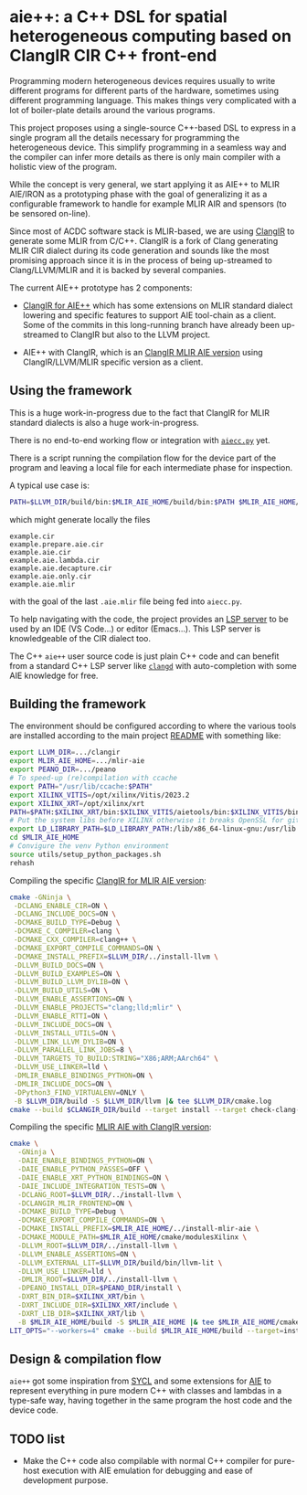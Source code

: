 # aie++: a C++ DSL for spatial heterogeneous computing based on ClangIR CIR C++ front-end

Programming modern heterogeneous devices requires usually to write different
programs for different parts of the hardware, sometimes using different
programming language. This makes things very complicated with a lot of
boiler-plate details around the various programs.

This project proposes using a single-source C++-based DSL to express in a single
program all the details necessary for programming the heterogeneous device. This
simplify programming in a seamless way and the compiler can infer more details
as there is only main compiler with a holistic view of the program.

While the concept is very general, we start applying it as AIE++ to MLIR
AIE/IRON as a prototyping phase with the goal of generalizing it as a
configurable framework to handle for example MLIR AIR and spensors (to be
sensored on-line).

Since most of ACDC software stack is MLIR-based, we are using [ClangIR](https://github.com/llvm/clangir) to generate some MLIR from C/C++. ClangIR is a
fork of Clang generating MLIR CIR dialect during its code generation and sounds
like the most promising approach since it is in the process of being up-streamed
to Clang/LLVM/MLIR and it is backed by several companies.

The current AIE++ prototype has 2 components:

- [ClangIR for AIE++](https://github.com/llvm/clangir/pull/1334) which has some
  extensions on MLIR standard dialect lowering and specific features to support
  AIE tool-chain as a client. Some of the commits in this long-running branch
  have already been up-streamed to ClangIR but also to the LLVM project.

- AIE++ with ClangIR, which is an [ClangIR MLIR AIE
  version](https://github.com/Xilinx/mlir-aie/pull/1913) using ClangIR/LLVM/MLIR
  specific version as a client.


## Using the framework

This is a huge work-in-progress due to the fact that ClangIR for MLIR standard
dialects is also a huge work-in-progress.

There is no end-to-end working flow or integration with
[`aiecc.py`](../python/compiler/aiecc/main.py) yet.

There is a script running the compilation flow for the device part of the
program and leaving a local file for each intermediate phase for inspection.

A typical use case is:

```bash
PATH=$LLVM_DIR/build/bin:$MLIR_AIE_HOME/build/bin:$PATH $MLIR_AIE_HOME/utils/aie++-compile.sh example.cpp
```

which might generate locally the files

```
example.cir
example.prepare.aie.cir
example.aie.cir
example.aie.lambda.cir
example.aie.decapture.cir
example.aie.only.cir
example.aie.mlir
```

with the goal of the last `.aie.mlir` file being fed into `aiecc.py`.

To help navigating with the code, the project provides an [LSP
server](../tools/aie-lsp-server) to be used by an IDE (VS Code...) or editor
(Emacs...). This LSP server is knowledgeable of the CIR dialect too.

The C++ `aie++` user source code is just plain C++ code and can benefit from a
standard C++ LSP server like [`clangd`](https://clangd.llvm.org/) with
auto-completion with some AIE knowledge for free.


## Building the framework

The environment should be configured according to where the various tools are
installed according to the main project [README](../README.md) with something
like:

```bash
export LLVM_DIR=.../clangir
export MLIR_AIE_HOME=.../mlir-aie
export PEANO_DIR=.../peano
# To speed-up (re)compilation with ccache
export PATH="/usr/lib/ccache:$PATH"
export XILINX_VITIS=/opt/xilinx/Vitis/2023.2
export XILINX_XRT=/opt/xilinx/xrt
PATH=$PATH:$XILINX_XRT/bin:$XILINX_VITIS/aietools/bin:$XILINX_VITIS/bin
# Put the system libs before XILINX otherwise it breaks OpenSSL for git
export LD_LIBRARY_PATH=$LD_LIBRARY_PATH:/lib/x86_64-linux-gnu:/usr/lib:$XILINX_XRT/lib:$XILINX_VITIS/lib/lnx64.o
cd $MLIR_AIE_HOME
# Convigure the venv Python environment
source utils/setup_python_packages.sh
rehash
```

Compiling the specific [ClangIR for MLIR AIE
version](https://github.com/keryell/clangir/tree/mlir-aie-version):

```bash
cmake -GNinja \
 -DCLANG_ENABLE_CIR=ON \
 -DCLANG_INCLUDE_DOCS=ON \
 -DCMAKE_BUILD_TYPE=Debug \
 -DCMAKE_C_COMPILER=clang \
 -DCMAKE_CXX_COMPILER=clang++ \
 -DCMAKE_EXPORT_COMPILE_COMMANDS=ON \
 -DCMAKE_INSTALL_PREFIX=$LLVM_DIR/../install-llvm \
 -DLLVM_BUILD_DOCS=ON \
 -DLLVM_BUILD_EXAMPLES=ON \
 -DLLVM_BUILD_LLVM_DYLIB=ON \
 -DLLVM_BUILD_UTILS=ON \
 -DLLVM_ENABLE_ASSERTIONS=ON \
 -DLLVM_ENABLE_PROJECTS="clang;lld;mlir" \
 -DLLVM_ENABLE_RTTI=ON \
 -DLLVM_INCLUDE_DOCS=ON \
 -DLLVM_INSTALL_UTILS=ON \
 -DLLVM_LINK_LLVM_DYLIB=ON \
 -DLLVM_PARALLEL_LINK_JOBS=8 \
 -DLLVM_TARGETS_TO_BUILD:STRING="X86;ARM;AArch64" \
 -DLLVM_USE_LINKER=lld \
 -DMLIR_ENABLE_BINDINGS_PYTHON=ON \
 -DMLIR_INCLUDE_DOCS=ON \
 -DPython3_FIND_VIRTUALENV=ONLY \
 -B $LLVM_DIR/build -S $LLVM_DIR/llvm |& tee $LLVM_DIR/cmake.log
cmake --build $CLANGIR_DIR/build --target install --target check-clang-cir --verbose
```

Compiling the specific [MLIR AIE with ClangIR
version](https://github.com/keryell/mlir-aie/tree/clangir):
```bash
cmake \
  -GNinja \
  -DAIE_ENABLE_BINDINGS_PYTHON=ON \
  -DAIE_ENABLE_PYTHON_PASSES=OFF \
  -DAIE_ENABLE_XRT_PYTHON_BINDINGS=ON \
  -DAIE_INCLUDE_INTEGRATION_TESTS=ON \
  -DCLANG_ROOT=$LLVM_DIR/../install-llvm \
  -DCLANGIR_MLIR_FRONTEND=ON \
  -DCMAKE_BUILD_TYPE=Debug \
  -DCMAKE_EXPORT_COMPILE_COMMANDS=ON \
  -DCMAKE_INSTALL_PREFIX=$MLIR_AIE_HOME/../install-mlir-aie \
  -DCMAKE_MODULE_PATH=$MLIR_AIE_HOME/cmake/modulesXilinx \
  -DLLVM_ROOT=$LLVM_DIR/../install-llvm \
  -DLLVM_ENABLE_ASSERTIONS=ON \
  -DLLVM_EXTERNAL_LIT=$LLVM_DIR/build/bin/llvm-lit \
  -DLLVM_USE_LINKER=lld \
  -DMLIR_ROOT=$LLVM_DIR/../install-llvm \
  -DPEANO_INSTALL_DIR=$PEANO_DIR/install \
  -DXRT_BIN_DIR=$XILINX_XRT/bin \
  -DXRT_INCLUDE_DIR=$XILINX_XRT/include \
  -DXRT_LIB_DIR=$XILINX_XRT/lib \
  -B $MLIR_AIE_HOME/build -S $MLIR_AIE_HOME |& tee $MLIR_AIE_HOME/cmake.log
LIT_OPTS="--workers=4" cmake --build $MLIR_AIE_HOME/build --target=install --target=check-aie --verbose
```

## Design & compilation flow

`aie++` got some inspiration from [SYCL](https://www.khronos.org/sycl) and some
extensions for [AIE](https://github.com/triSYCL/sycl) to represent everything in
pure modern C++ with classes and lambdas in a type-safe way, having together in
the same program the host code and the device code.


## TODO list

- Make the C++ code also compilable with normal C++ compiler for pure-host
  execution with AIE emulation for debugging and ease of development purpose.
